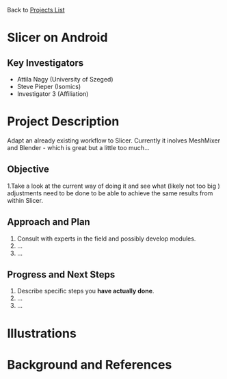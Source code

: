 Back to [Projects List](../../README.md#ProjectsList)

# Slicer on Android

## Key Investigators

- Attila Nagy  (University of Szeged)
- Steve Pieper (Isomics)
- Investigator 3 (Affiliation)

# Project Description

<!-- Add a short paragraph describing the project. -->
Adapt an already existing workflow to Slicer. Currently it inolves MeshMixer and Blender - which is great but a little too much...

## Objective

<!-- Describe here WHAT you would like to achieve (what you will have as end result). -->

1.Take a look at the current way of doing it and see what (likely not too big ) adjustments need to be done to be able to achieve the same results from within Slicer. 


## Approach and Plan

<!-- Describe here HOW you would like to achieve the objectives stated above. -->

1. Consult with experts in the field and possibly develop modules.
1. ...
1. ...

## Progress and Next Steps

<!-- Update this section as you make progress, describing of what you have ACTUALLY DONE. If there are specific steps that you could not complete then you can describe them here, too. -->

1. Describe specific steps you **have actually done**.
1. ...
1. ...

# Illustrations

<!-- Add pictures and links to videos that demonstrate what has been accomplished.
![Description of picture](Example2.jpg)
![Some more images](Example2.jpg)
-->

# Background and References

<!-- If you developed any software, include link to the source code repository. If possible, also add links to sample data, and to any relevant publications. -->

